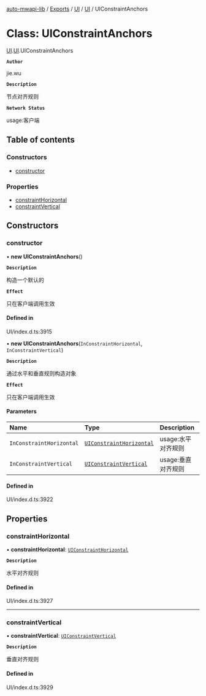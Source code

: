 [auto-mwapi-lib](../README.md) / [Exports](../modules.md) / [UI](../modules/UI.md) / [UI](../modules/UI.UI.md) / UIConstraintAnchors

# Class: UIConstraintAnchors

[UI](../modules/UI.md).[UI](../modules/UI.UI.md).UIConstraintAnchors

**`Author`**

jie.wu

**`Description`**

节点对齐规则

**`Network Status`**

usage:客户端

## Table of contents

### Constructors

- [constructor](UI.UI.UIConstraintAnchors.md#constructor)

### Properties

- [constraintHorizontal](UI.UI.UIConstraintAnchors.md#constrainthorizontal)
- [constraintVertical](UI.UI.UIConstraintAnchors.md#constraintvertical)

## Constructors

### constructor

• **new UIConstraintAnchors**()

**`Description`**

构造一个默认的

**`Effect`**

只在客户端调用生效

#### Defined in

UI/index.d.ts:3915

• **new UIConstraintAnchors**(`InConstraintHorizontal`, `InConstraintVertical`)

**`Description`**

通过水平和垂直规则构造对象

**`Effect`**

只在客户端调用生效

#### Parameters

| Name                     | Type                                                                 | Description        |
| :----------------------- | :------------------------------------------------------------------- | :----------------- |
| `InConstraintHorizontal` | [`UIConstraintHorizontal`](../enums/UI.UI.UIConstraintHorizontal.md) | usage:水平对齐规则 |
| `InConstraintVertical`   | [`UIConstraintVertical`](../enums/UI.UI.UIConstraintVertical.md)     | usage:垂直对齐规则 |

#### Defined in

UI/index.d.ts:3922

## Properties

### constraintHorizontal

• **constraintHorizontal**: [`UIConstraintHorizontal`](../enums/UI.UI.UIConstraintHorizontal.md)

**`Description`**

水平对齐规则

#### Defined in

UI/index.d.ts:3927

---

### constraintVertical

• **constraintVertical**: [`UIConstraintVertical`](../enums/UI.UI.UIConstraintVertical.md)

**`Description`**

垂直对齐规则

#### Defined in

UI/index.d.ts:3929
